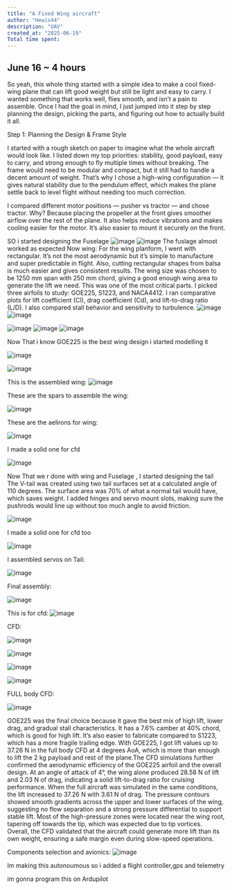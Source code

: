 ```yaml
---
title: "A Fixed Wing aircraft"
author: "Hewis44"
description: "UAV"
created_at: "2025-06-19"
Total time spent: 
---
```

## June 16  ~ 4 hours
So yeah, this whole thing started with a simple idea  to make a cool fixed-wing plane that can lift good weight but still be light and easy to carry. I wanted something that works well, flies smooth, and isn’t a pain to assemble. Once I had the goal in mind, I just jumped into it step by step planning the design, picking the parts, and figuring out how to actually build it all.

Step 1: Planning the Design & Frame Style

I started with a rough sketch on paper to imagine what the whole aircraft would look like. I listed down my top priorities: stability, good payload, easy to carry, and strong enough to fly multiple times without breaking. The frame would need to be modular and compact, but it still had to handle a decent amount of weight. That’s why I chose a high-wing configuration — it gives natural stability due to the pendulum effect, which makes the plane settle back to level flight without needing too much correction.

I compared different motor positions — pusher vs tractor — and chose tractor. Why? Because placing the propeller at the front gives smoother airflow over the rest of the plane. It also helps reduce vibrations and makes cooling easier for the motor. It’s also easier to mount it securely on the front.

SO i started designing the Fuselage
![image](https://github.com/user-attachments/assets/5bae02b1-cc2a-44e4-8133-6d79855d9084)
![image](https://github.com/user-attachments/assets/729b0380-42bd-4b34-8b42-575f8dbd0a40)
The fuslage almost worked as expected
Now wing:
For the wing planform, I went with rectangular. It’s not the most aerodynamic but it’s simple to manufacture and super predictable in flight. Also, cutting rectangular shapes from balsa is much easier and gives consistent results. The wing size was chosen to be 1250 mm span with 250 mm chord, giving a good enough wing area to generate the lift we need.
This was one of the most critical parts. I picked three airfoils to study: GOE225, S1223, and NACA4412. I ran comparative plots for lift coefficient (Cl), drag coefficient (Cd), and lift-to-drag ratio (L/D). I also compared stall behavior and sensitivity to turbulence.
![image](https://github.com/user-attachments/assets/1c8f1cb4-a696-4966-baf2-9564db4b7d6c)
![image](https://github.com/user-attachments/assets/8b23e1f0-a2b2-4cf2-be4e-a2f05a0338f4)


![image](https://github.com/user-attachments/assets/e0b917cf-3697-41c9-8dde-3b15ccf0d585)
![image](https://github.com/user-attachments/assets/2db8c3ca-ed08-4084-a509-3fc16c605354)
![image](https://github.com/user-attachments/assets/b5d69539-8f3e-4ccb-85fa-849b2d1ce2b8)


Now That i know GOE225 is the best wing design i started modelling it

![image](https://github.com/user-attachments/assets/89856658-af8e-43d7-b7a6-b5f17453f8a8)

![image](https://github.com/user-attachments/assets/c33ed9e1-377c-4e16-99b3-99e03df74136)


This is the assembled wing:
![image](https://github.com/user-attachments/assets/d7f7170b-0eef-4ba6-9ded-cecd61ae6b9b)

These are the spars to assemble the wing:


![image](https://github.com/user-attachments/assets/3208263f-8a2f-4060-a461-cb59042ce33f)




These are the aelirons for wing:


![image](https://github.com/user-attachments/assets/f7a5e7ac-ce0e-44b6-8482-32931f93962b)


I made a solid one for cfd

![image](https://github.com/user-attachments/assets/090b1432-67fe-41db-b690-b77b26cf707b)

Now That we r done with wing and Fuselage , I started designing the tail
The V-tail was created using two tail surfaces set at a calculated angle of 110 degrees. The surface area was 70% of what a normal tail would have, which saves weight. I added hinges and servo mount slots, making sure the pushrods would line up without too much angle to avoid friction.

![image](https://github.com/user-attachments/assets/83de1561-285c-4204-908f-47ea7918f57d)

I made a solid one for cfd too



![image](https://github.com/user-attachments/assets/9ad913cc-3cf6-4f16-a524-fd5dca456465)



I assembled servos on Tail:


![image](https://github.com/user-attachments/assets/725007fe-c253-4ebf-ace6-f23807e630e8)



Final assembly:



![image](https://github.com/user-attachments/assets/e82674e9-f814-4d14-94f0-454af5cca70f)


This is for cfd:
![image](https://github.com/user-attachments/assets/43e8a1ce-dfc1-4dac-8794-e8771c86d0ec)

CFD:

![image](https://github.com/user-attachments/assets/e306804c-a240-442c-8784-0946bb24982a)


![image](https://github.com/user-attachments/assets/7af9e95d-f0b9-4a35-abd7-f7cdf57e013b)



![image](https://github.com/user-attachments/assets/3d59e1f2-b964-48e8-8485-21ce659d24e6)



![image](https://github.com/user-attachments/assets/5611e62e-dd8f-455a-9652-456b837036b2)

FULL body CFD:



![image](https://github.com/user-attachments/assets/ba557577-9a38-43b3-9977-3992a43c132f)





GOE225 was the final choice because it gave the best mix of high lift, lower drag, and gradual stall characteristics. It has a 7.6% camber at 40% chord, which is good for high lift. It’s also easier to fabricate compared to S1223, which has a more fragile trailing edge. With GOE225, I got lift values up to 37.26 N in the full body CFD at 4 degrees AoA, which is more than enough to lift the 2 kg payload and rest of the plane.The CFD simulations further confirmed the aerodynamic efficiency of the GOE225 airfoil and the overall design. At an angle of attack of 4°, the wing alone produced 28.58 N of lift and 2.03 N of drag, indicating a solid lift-to-drag ratio for cruising performance. When the full aircraft was simulated in the same conditions, the lift increased to 37.26 N with 3.61 N of drag. The pressure contours showed smooth gradients across the upper and lower surfaces of the wing, suggesting no flow separation and a strong pressure differential to support stable lift. Most of the high-pressure zones were located near the wing root, tapering off towards the tip, which was expected due to tip vortices. Overall, the CFD validated that the aircraft could generate more lift than its own weight, ensuring a safe margin even during slow-speed operations.


Components selection and avionics:
![image](https://github.com/user-attachments/assets/1cb3ff6d-ff6e-4196-85e7-1c82593e7d9e)


Im making this autonoumous so i added a flight controller,gps and telemetry

im gonna program this on Ardupilot














